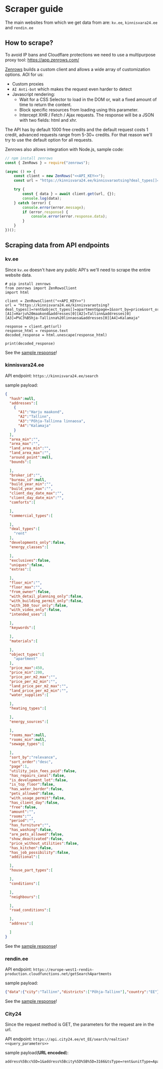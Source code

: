 # Scraper guide
The main websites from which we get data from are: `kv.ee`, `kinnisvara24.ee` and `rendin.ee`

## How to scrape?
To avoid IP bans and Cloudflare protections we need to use a multipurpose proxy tool:
https://app.zenrows.com/

[Zenrows](https://app.zenrows.com/) builds a custom client and allows a wide array of customization options. AOI for us:
* Custom proxies
* `AI Anti-bot` which makes the request even harder to detect
* Javascript rendering:
  * Wait for a CSS Selector to load in the DOM or,
    wait a fixed amount of time to return the content.
  * Block specific resources from loading using this parameter.
  * Intercept XHR / Fetch / Ajax requests. The response will be a JSON with two fields: html and xhr.

The API has by default 1000 free credits and the default request costs 1 credit, advanced requests range from 5-30+ credits. For that reason we'll try to use the default option for all requests.

Zenrows also allows integration with Node.js, sample code:
```javascript
// npm install zenrows
const { ZenRows } = require("zenrows");

(async () => {
    const client = new ZenRows("<<API_KEY>>");
    const url = "https://kinnisvara24.ee/kinnisvaraotsing?deal_types[]=rent&object_types[]=apartment&page=1&sort_by=price&sort_order=asc&addresses[0][A1]=Harju%20maakond&addresses[0][A2]=Tallinn&addresses[0][A3]=P%C3%B5hja-Tallinna%20linnaosa&addresses[0][A4]=Kalamaja";

    try {
        const { data } = await client.get(url, {});
        console.log(data);
    } catch (error) {
        console.error(error.message);
        if (error.response) {
            console.error(error.response.data);
        }
    }
})();
```

## Scraping data from API endpoints
### kv.ee
Since `kv.ee` doesn't have any public API's we'll need to scrape the entire website data.
```python3
# pip install zenrows
from zenrows import ZenRowsClient
import html

client = ZenRowsClient("<<API_KEY>>")
url = "https://kinnisvara24.ee/kinnisvaraotsing?deal_types[]=rent&object_types[]=apartment&page=1&sort_by=price&sort_order=asc&addresses[0][A1]=Harju%20maakond&addresses[0][A2]=Tallinn&addresses[0][A3]=P%C3%B5hja-Tallinna%20linnaosa&addresses[0][A4]=Kalamaja"

response = client.get(url)
response_html = response.text
decoded_response = html.unescape(response_html)

print(decoded_response)
```
See the [sample response](./kv_sample_scrape.html)!

### kinnisvara24.ee
API endpoint: `https://kinnisvara24.ee/search`

sample payload:
```json
{
  "hash":null,
  "addresses":[
    {
      "A1":"Harju maakond",
      "A2":"Tallinn",
      "A3":"Põhja-Tallinna linnaosa",
      "A4":"Kalamaja"
    }
  ],
  "area_min":"",
  "area_max":"",
  "land_area_min":"",
  "land_area_max":"",
  "around_point":null,
  "bounds":[

  ],
  "broker_id":"",
  "bureau_id":null,
  "build_year_min":"",
  "build_year_max":"",
  "client_day_date_max":"",
  "client_day_date_min":"",
  "comforts":[

  ],
  "commercial_types":[

  ],
  "deal_types":[
    "rent"
  ],
  "developments_only":false,
  "energy_classes":[

  ],
  "exclusives":false,
  "uniques":false,
  "extras":[

  ],
  "floor_min":"",
  "floor_max":"",
  "from_owner":false,
  "with_detail_planning_only":false,
  "with_building_permit_only":false,
  "with_360_tour_only":false,
  "with_video_only":false,
  "intended_uses":[

  ],
  "keywords":[

  ],
  "materials":[

  ],
  "object_types":[
    "apartment"
  ],
  "price_max":450,
  "price_min":200,
  "price_per_m2_max":"",
  "price_per_m2_min":"",
  "land_price_per_m2_max":"",
  "land_price_per_m2_min":"",
  "water_supplies":[

  ],
  "heating_types":[

  ],
  "energy_sources":[

  ],
  "rooms_max":null,
  "rooms_min":null,
  "sewage_types":[

  ],
  "sort_by":"relevance",
  "sort_order":"desc",
  "page":1,
  "utility_join_fees_paid":false,
  "has_repairs_canal":false,
  "is_development_lot":false,
  "is_top_floor":false,
  "has_water_border":false,
  "pets_allowed":false,
  "with_usage_permit":false,
  "has_client_day":false,
  "free":false,
  "amount":"",
  "rooms":"",
  "period":"",
  "has_furniture":"",
  "has_washing":false,
  "are_pets_allowed":false,
  "show_deactivated":false,
  "price_without_utilities":false,
  "has_kitchen":false,
  "has_job_possibility":false,
  "additional":[

  ],
  "house_part_types":[

  ],
  "conditions":[

  ],
  "neighbours":[

  ],
  "road_conditions":[

  ],
  "address":[

  ]
}
```
See the [sample response](./kinnisvara24_sample_scrape.json)!

### rendin.ee
API endpoint: `https://europe-west1-rendin-production.cloudfunctions.net/getSearchApartments`

sample payload:
```json
{"data":{"city":"Tallinn","districts":["Põhja-Tallinn"],"country":"EE"}}
```
See the [sample response](./rendin_sample_scrape.json)!

### City24
Since the request method is GET, the parameters for the request are in the url.

API endpoint: `https://api.city24.ee/et_EE/search/realties?<<query_parameters>>`

sample payload(**URL encoded**):
```
address%5Bcc%5D=1&address%5Bcity%5D%5B%5D=3166&tsType=rent&unitType=Apartment&price%5Blte%5D=600&adReach=1&itemsPerPage=50&page=1
```